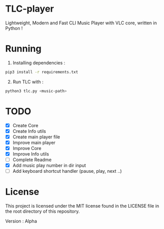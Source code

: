 # TLC-player
Lightweight, Modern and Fast CLI Music Player with VLC core, written in Python !

# Running
1. Installing dependencies :
```bash
pip3 install -r requirements.txt
```
2. Run TLC with :
```bash
python3 tlc.py <music-path>
```

# TODO
- [X] Create Core
- [X] Create Info utils
- [X] Create main player file
- [X] Improve main player
- [X] Improve Core
- [X] Improve Info utils
- [ ] Complete Readme
- [X] Add music play number in dir input
- [ ] Add keyboard shortcut handler (pause, play, next ..)

# License
This project is licensed under the MIT license found in the LICENSE file in the root directory of this repository.

Version : Alpha

